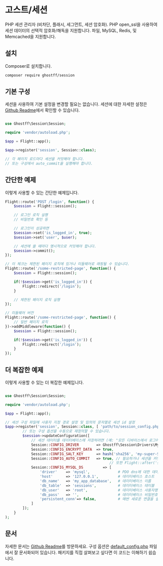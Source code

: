 # 고스트/세션

PHP 세션 관리자 (비차단, 플래시, 세그먼트, 세션 암호화). PHP open_ssl을 사용하여 세션 데이터의 선택적 암호화/해독을 지원합니다. 파일, MySQL, Redis, 및 Memcached을 지원합니다.

## 설치

Composer로 설치합니다.

```bash
composer require ghostff/session
```

## 기본 구성

세션을 사용하여 기본 설정을 변경할 필요는 없습니다. 세션에 대한 자세한 설정은 [Github Readme](https://github.com/Ghostff/Session)에서 확인할 수 있습니다.

```php

use Ghostff\Session\Session;

require 'vendor/autoload.php';

$app = Flight::app();

$app->register('session', Session::class);

// 각 페이지 로드마다 세션을 커밋해야 합니다.
// 또는 구성에서 auto_commit을 실행해야 합니다.
```

## 간단한 예제

이렇게 사용할 수 있는 간단한 예제입니다.

```php
Flight::route('POST /login', function() {
	$session = Flight::session();

	// 로그인 로직 실행
	// 비밀번호 확인 등

	// 로그인이 성공하면
	$session->set('is_logged_in', true);
	$session->set('user', $user);

	// 세션에 쓸 때마다 명시적으로 커밋해야 합니다.
	$session->commit();
});

// 이 체크는 제한된 페이지 로직에 있거나 미들웨어로 래핑될 수 있습니다.
Flight::route('/some-restricted-page', function() {
	$session = Flight::session();

	if(!$session->get('is_logged_in')) {
		Flight::redirect('/login');
	}

	// 제한된 페이지 로직 실행
});

// 미들웨어 버전
Flight::route('/some-restricted-page', function() {
	// 일반 페이지 로직
})->addMiddleware(function() {
	$session = Flight::session();

	if(!$session->get('is_logged_in')) {
		Flight::redirect('/login');
	}
});
```

## 더 복잡한 예제

이렇게 사용할 수 있는 더 복잡한 예제입니다.

```php

use Ghostff\Session\Session;

require 'vendor/autoload.php';

$app = Flight::app();

// 세션 구성 파일에 사용자 지정 경로 설정 및 임의의 문자열로 세션 id 설정
$app->register('session', Session::class, [ 'path/to/session_config.php', bin2hex(random_bytes(32)) ], function(Session $session) {
		// 또는 구성 옵션을 수동으로 재정의할 수 있습니다.
		$session->updateConfiguration([
			// 세션 데이터를 데이터베이스에 저장하려면 (예: "모든 디바이스에서 로그아웃" 기능과 같은 것이 필요한 경우 유용)
			Session::CONFIG_DRIVER        => Ghostff\Session\Drivers\MySql::class,
			Session::CONFIG_ENCRYPT_DATA  => true,
			Session::CONFIG_SALT_KEY      => hash('sha256', 'my-super-S3CR3T-salt'), // 이 값을 변경해야 합니다
			Session::CONFIG_AUTO_COMMIT   => true, // 필요하거나 세션을 커밋하는 것이 어려운 경우에만 수행하세요.
												// 또한 Flight::after('start', function() { Flight::session()->commit(); }); 사용 가능
			Session::CONFIG_MYSQL_DS         => [
				'driver'    => 'mysql',             # PDO dns에 대한 데이터베이스 드라이버 예(mysql:host=...;dbname=...)
				'host'      => '127.0.0.1',         # 데이터베이스 호스트
				'db_name'   => 'my_app_database',   # 데이터베이스 이름
				'db_table'  => 'sessions',          # 데이터베이스 테이블
				'db_user'   => 'root',              # 데이터베이스 사용자명
				'db_pass'   => '',                  # 데이터베이스 비밀번호
				'persistent_conn'=> false,          # 매번 새로운 연결을 설정하는 오버헤드를 피하면서 빠른 웹 응용 프로그램을 얻으려면 false로 설정
			]
		]);
	}
);
```

## 문서

자세한 문서는 [Github Readme](https://github.com/Ghostff/Session)를 방문하세요. 구성 옵션은 [default_config.php](https://github.com/Ghostff/Session/blob/master/src/default_config.php) 파일에서 잘 문서화되어 있습니다. 패키지를 직접 살펴보고 싶다면 이 코드는 이해하기 쉽습니다.